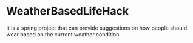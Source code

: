 # WeatherBasedLifeHack
It is a spring project that can provide suggestions on how people should wear based on the current weather condition
